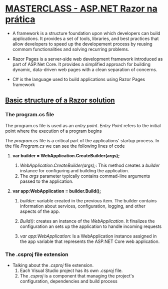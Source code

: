 # [MASTERCLASS - ASP.NET Razor na prática](https://www.youtube.com/watch?v=UNMfTGiAR2c)

* A framework is a structure foundation upon which developers can build applications. It provides a set of tools, libraries, and best practices that allow developers to speed up the developement process by reusing commom functionalities and solving recurring problems.

* Razor Pages is a server-side web development framework introduced as part of ASP.Net Core. It provides a simplified approach for building dynamic, data-driven web pages with a clean separation of concerns.

* C# is the language used to build applications using Razor Pages framework
  
## [Basic structure of a Razor solution](https://youtu.be/UNMfTGiAR2c?t=894)

### The program.cs file

The program.cs file is used as an *entry point*. *Entry Point* refers to the initial point where the execution of a program begins 

The *program.cs* file is a critical part of the applications' startup process. In the file *Program.cs* we can see the following lines of code

1. **var builder = WebApplication.CreateBuilder(args);**

    1. *WebApplication.CreateBuilder(args);*: This method creates a *builder* instance for configuring and building the application.
    2. The *args* parameter typically contains commad-line arguments passed to the application.

2. **var app:WebApplication = builder.Build();**
   
    1. *builder*: variable created in the previous item. The builder contains information about services, configuration, logging, and other aspects of the app.
   
    2. *Build()*: creates an instance of the *WebApplication*. It finalizes the configuration an sets up the application to handle incoming requests
   
    3. *var app:WebApplication*: Is a WebApplication instance assigned in the app variable that represents the ASP.NET Core web application.

### The .csproj file extension

* Talking about the *.csproj* file extension.
    1. Each Visual Studio project has its own *.csproj* file.
    2. The *.csproj* is a component that managing the project's configuration, dependencies and build process